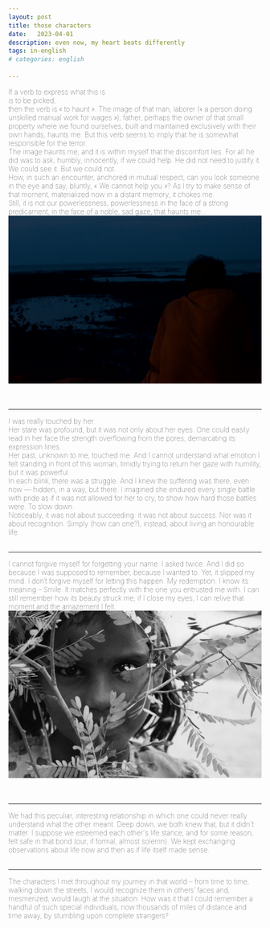 ```yaml
---
layout: post
title: those characters
date:   2023-04-01
description: even now, my heart beats differently
tags: in-english
# categories: english

---
```



<span style="font-size:14px;font-weight:lighter">
If a verb to express what this is 
<br> is to be picked, 
<br> then the verb is « to haunt ».

<span style="font-size:14px;font-weight:lighter">
The image of that man, laborer (« a person doing unskilled manual work for wages »), father, perhaps the owner of that small property where we found ourselves, built and maintained exclusively with their own hands, haunts me. But this verb seems to imply that he is somewhat responsible for the terror.
<br> The image haunts me, and it is within myself that the discomfort lies. For all he did was to ask, humbly, innocently, if we could help. He did not need to justify it. We could see it. But we could not.
<br> How, in such an encounter, anchored in mutual respect, can you look someone in the eye and say, bluntly, « We cannot help you »? As I try to make sense of that moment, materialized now in a distant memory, it chokes me. 
<br> Still, it is not our powerlessness, powerlessness in the face of a strong predicament, in the face of a noble, sad gaze, that haunts me...
</span>
<div>
    <img src="/assets/img/reflection.jpg" class="my-image rounded z-depth-1">
</div>
<br>
<br>

<hr>
<span style="font-size:14px;font-weight:lighter">
I was really touched by her. 
<br> Her stare was profound, but it was not only about her eyes. One could easily read in her face the strength overflowing from the pores, demarcating its expression lines. 
<br> Her past, unknown to me, touched me. And I cannot understand what emotion I felt standing in front of this woman, timidly trying to return her gaze with humility, but it was powerful. 
<br> In each blink, there was a struggle. And I knew the suffering was there, even now — hidden, in a way, but there. I imagined she endured every single battle with pride as if it was not allowed for her to cry, to show how hard those battles were. To slow down. 
<br> Noticeably, it was not about succeeding: it was not about success. Nor was it about recognition. Simply (how can one?), instead, about living an honourable life.
</span>
<br>
<br>

<hr>
<span style="font-size:14px;font-weight:lighter">
I cannot forgive myself for forgetting your name. I asked twice. And I did so because I was supposed to remember, because I wanted to. Yet, it slipped my mind. I don’t forgive myself for letting this happen.

<span style="font-size:14px;font-weight:lighter">
My redemption: I know its meaning – Smile. It matches perfectly with the one you entrusted me with. I can still remember how its beauty struck me; if I close my eyes, I can relive that moment and the amazement I felt.
</span>
<div>
    <img src="/assets/img/smile.jpg" class="my-image rounded z-depth-1">
</div>
<br>
<br>

<hr>
<span style="font-size:14px;font-weight:lighter">
We had this peculiar, interesting relationship in which one could never really understand what the other meant. Deep down, we both knew that, but it didn't matter. I suppose we esteemed each other's life stance, and for some reason, felt safe in that bond (our, if formal, almost solemn). We kept exchanging observations about life now and then as if life itself made sense.
</span>
<br>
<br>

<hr>
<span style="font-size:14px;font-weight:lighter"> The characters I met throughout my journey in that world – from time to time, walking down the streets, I would recognize them in others’ faces and, mesmerized, would laugh at the situation: How was it that I could remember a handful of such special individuals, now thousands of miles of distance and time away, by stumbling upon complete strangers?</span>